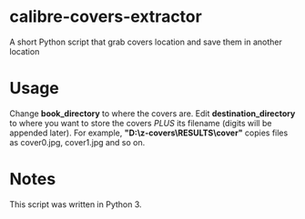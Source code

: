# calibre-covers-extractor
A short Python script that grab covers location and save them in another location

# Usage

Change **book_directory** to where the covers are. Edit **destination_directory** to where you want to store the covers *PLUS* its filename (digits will be appended later). For example, **"D:\z-covers\RESULTS\cover"** copies files as cover0.jpg, cover1.jpg and so on.

# Notes

This script was written in Python 3.
